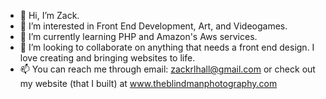 - 👋 Hi, I’m Zack.
- 👀 I’m interested in Front End Development, Art, and Videogames.
- 🌱 I’m currently learning PHP and Amazon's Aws services.
- 💞️ I’m looking to collaborate on anything that needs a front end design. I love creating and bringing websites to life.
- 📫 You can reach me through email: zackrlhall@gmail.com or check out my website (that I built) at www.theblindmanphotography.com

<!---
Blindman01/Blindman01 is a ✨ special ✨ repository because its `README.md` (this file) appears on your GitHub profile.
You can click the Preview link to take a look at your changes.
--->
